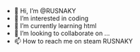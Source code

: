 - 👋 Hi, I’m @RUSNAKY
- 👀 I’m interested in coding
- 🌱 I’m currently learning html
- 💞️ I’m looking to collaborate on ...
- 📫 How to reach me on steam RUSNAKY

<!---
RUSNAKY/RUSNAKY is a ✨ special ✨ repository because its `README.md` (this file) appears on your GitHub profile.
You can click the Preview link to take a look at your changes.
--->
